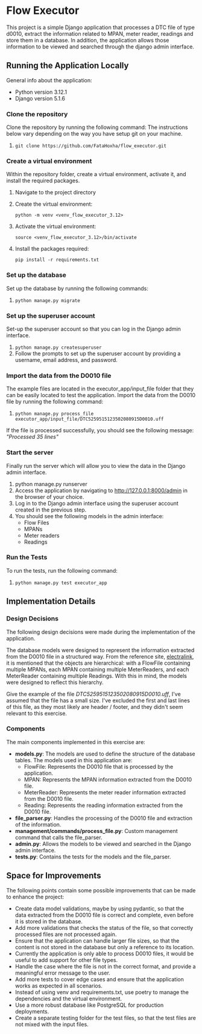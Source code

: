 # Flow Executor

This project is a simple Django application that processes a DTC file of type d0010, extract the information 
related to MPAN, meter reader, readings and store them in a database. 
In addition, the application allows those information to be viewed and searched through the django admin interface.


## Running the Application Locally
General info about the application:
- Python version 3.12.1
- Django version 5.1.6

### Clone the repository
Clone the repository by running the following command:
The instructions below vary depending on the way you have setup git on your machine.
1. `git clone https://github.com/FataHoxha/flow_executor.git`

### Create a virtual environment
Within the repository folder, create a virtual environment, activate it, and install the required packages.
1. Navigate to the project directory 

2. Create the virtual environment: 

   `python -m venv <venv_flow_executor_3.12>`

3. Activate the virtual environment:

   `source <venv_flow_executor_3.12>/bin/activate `

4. Install the packages required:

    `pip install -r requirements.txt`


### Set up the database
Set up the database by running the following commands:
1. `python manage.py migrate`

### Set up the superuser account
Set-up the superuser account so that you can log in the Django admin interface.
1. `python manage.py createsuperuser`
2. Follow the prompts to set up the superuser account by providing a username, email address, and password.

### Import the data from the D0010 file
The example files are located in the executor_app/input_file folder that they can be easily located to test the application.
Import the data from the D0010 file by running the following command:
1.  `python manage.py process_file executor_app/input_file/DTC5259515123502080915D0010.uff`

If the file is processed successfully, you should see the following message:
_"Processed 35 lines"_

### Start the server
Finally run the server which will allow you to view the data in the Django admin interface.
1. python manage.py runserver
2. Access the application by navigating to http://127.0.0.1:8000/admin in the browser of your choice.
3. Log in to the Django admin interface using the superuser account created in the previous step.
4. You should see the following models in the admin interface:
   - Flow Files
   - MPANs
   - Meter readers
   - Readings


### Run the Tests
To run the tests, run the following command:
1. `python manage.py test executor_app`



## Implementation Details
### Design Decisions
The following design decisions were made during the implementation of the application.

The database models were designed to represent the information extracted from the D0010 file in a structured way.
From the reference site, [electralink](https://www.electralink.co.uk/dtc-catalogue/), it is mentioned that the objects are hierarchical: 
with a FlowFile containing multiple MPANs, each MPAN containing multiple MeterReaders,
and each MeterReader containing multiple Readings.
With this in mind, the models were designed to reflect this hierarchy.

Give the example of the file _DTC5259515123502080915D0010.uff_, I've assumed that the file has a small size.
I've excluded the first and last lines of this file, as they most likely are header / footer,
and they didn't seem relevant to this exercise.

### Components
The main components implemented in this exercise are:
- **models.py**: The models are used to define the structure of the database tables. The models used in this application are:
  - FlowFile: Represents the D0010 file that is processed by the application.
  - MPAN: Represents the MPAN information extracted from the D0010 file.
  - MeterReader: Represents the meter reader information extracted from the D0010 file.
  - Reading: Represents the reading information extracted from the D0010 file.
- **file_parser.py**: Handles the processing of the D0010 file and extraction of the information.
- **management/commands/process_file.py**: Custom management command that calls the file_parser.
- **admin.py**: Allows the models to be viewed and searched in the Django admin interface.
- **tests.py**: Contains the tests for the models and the file_parser.



## Space for Improvements
The following points contain some possible improvements that can be made to enhance the project:
- Create data model validations, maybe by using pydantic, so that the data extracted from the D0010 file is correct and complete, even before it is stored in the database.
- Add more validations that checks the status of the file, so that correctly processed files are not processed again.
- Ensure that the application can handle larger file sizes, so that the content is not stored in the database but only a reference to its location.
- Currently the application is only able to process D0010 files, it would be useful to add support for other file types.
- Handle the case where the file is not in the correct format, and provide a meaningful error message to the user.
- Add more tests to cover edge cases and ensure that the application works as expected in all scenarios.
- Instead of using venv and requirements.txt, use poetry to manage the dependencies and the virtual environment.
- Use a more robust database like PostgreSQL for production deployments.
- Create a separate testing folder for the test files, so that the test files are not mixed with the input files.
